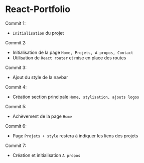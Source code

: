 # React-Portfolio

Commit 1:
- `Initialisation` du projet

Commit 2:
- Initialisation de la page `Home, Projets, A propos, Contact`
- Utilisation de `React router` et mise en place des routes

Commit 3:
- Ajout du style de la navbar

Commit 4:
- Création section principale `Home, stylisation, ajouts logos`

Commit 5:
- Achèvement de la page `Home`

Commit 6:
- Page `Projets + style` restera à indiquer les liens des projets

Commit 7:
- Création et initialisation `A propos`